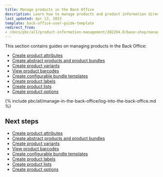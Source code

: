 ```yaml
---
title: Manage products in the Back Office
description: Learn how to manage products and product information directly in the Spryker Cloud Commerce OS back office.
last_updated: Apr 13, 2023
template: back-office-user-guide-template
redirect_from:
- /docs/pbc/all/product-information-management/202204.0/base-shop/manage-in-the-back-office/log-into-the-back-office.html
---
```


This section contains guides on managing products in the Back Office:

- [Create product attributes](/docs/pbc/all/product-information-management/latest/base-shop/manage-in-the-back-office/attributes/create-product-attributes.html)
- [Create abstract products and product bundles](/docs/pbc/all/product-information-management/latest/base-shop/manage-in-the-back-office/products/manage-abstract-products-and-product-bundles/create-abstract-products-and-product-bundles.html)
- [Create product variants](/docs/pbc/all/product-information-management/latest/base-shop/manage-in-the-back-office/products/manage-product-variants/create-product-variants.html)
- [View product barcodes](/docs/pbc/all/product-information-management/latest/base-shop/manage-in-the-back-office/view-product-barcodes.html)
- [Create configurable bundle templates](/docs/pbc/all/product-information-management/latest/base-shop/manage-in-the-back-office/configurable-bundle-templates/create-configurable-bundle-templates.html)
- [Create product labels](/docs/pbc/all/product-information-management/latest/base-shop/manage-in-the-back-office/product-labels/create-product-labels.html)
- [Create product lists](/docs/pbc/all/product-information-management/latest/base-shop/manage-in-the-back-office/product-lists/create-product-lists.html)
- [Create product options](/docs/pbc/all/product-information-management/latest/base-shop/manage-in-the-back-office/product-options/create-product-options.html)


{% include pbc/all/manage-in-the-back-office/log-into-the-back-office.md %} <!-- To edit, see /_includes/pbc/all/manage-in-the-back-office/log-into-the-back-office.md -->

## Next steps

- [Create product attributes](/docs/pbc/all/product-information-management/latest/base-shop/manage-in-the-back-office/attributes/create-product-attributes.html)
- [Create abstract products and product bundles](/docs/pbc/all/product-information-management/latest/base-shop/manage-in-the-back-office/products/manage-abstract-products-and-product-bundles/create-abstract-products-and-product-bundles.html)
- [Create product variants](/docs/pbc/all/product-information-management/latest/base-shop/manage-in-the-back-office/products/manage-product-variants/create-product-variants.html)
- [View product barcodes](/docs/pbc/all/product-information-management/latest/base-shop/manage-in-the-back-office/view-product-barcodes.html)
- [Create configurable bundle templates](/docs/pbc/all/product-information-management/latest/base-shop/manage-in-the-back-office/configurable-bundle-templates/create-configurable-bundle-templates.html)
- [Create product labels](/docs/pbc/all/product-information-management/latest/base-shop/manage-in-the-back-office/product-labels/create-product-labels.html)
- [Create product lists](/docs/pbc/all/product-information-management/latest/base-shop/manage-in-the-back-office/product-lists/create-product-lists.html)
- [Create product options](/docs/pbc/all/product-information-management/latest/base-shop/manage-in-the-back-office/product-options/create-product-options.html)
